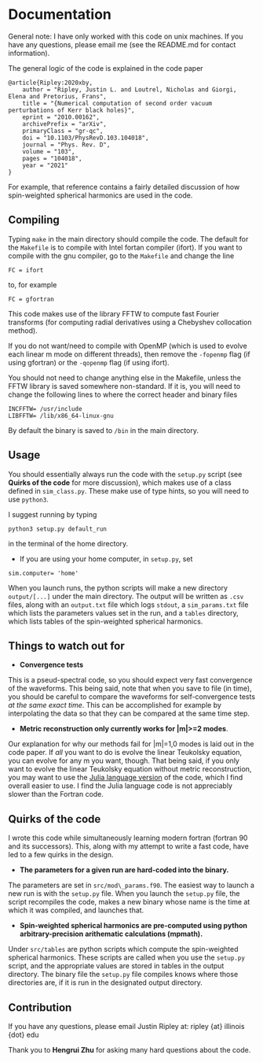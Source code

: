 # Documentation

General note: I have only worked with this code on unix machines. 
If you have any questions, please email me (see the README.md
for contact information).

The general logic of the code is explained in the code paper 
```
@article{Ripley:2020xby,
    author = "Ripley, Justin L. and Loutrel, Nicholas and Giorgi, Elena and Pretorius, Frans",
    title = "{Numerical computation of second order vacuum perturbations of Kerr black holes}",
    eprint = "2010.00162",
    archivePrefix = "arXiv",
    primaryClass = "gr-qc",
    doi = "10.1103/PhysRevD.103.104018",
    journal = "Phys. Rev. D",
    volume = "103",
    pages = "104018",
    year = "2021"
}
```
For example, that reference contains a fairly detailed discussion
of how spin-weighted spherical harmonics are used in the code.

## Compiling 

Typing `make` in the main directory should compile the code.
The default for the `Makefile` is to compile with Intel fortan
compiler (ifort). If you want to compile with the gnu compiler, 
go to the `Makefile` and change the line
```
FC = ifort
```
to, for example
```
FC = gfortran
```

This code makes use of the library FFTW to compute fast Fourier transforms
(for computing radial derivatives using a Chebyshev collocation method). 

If you do not want/need to compile with OpenMP (which is used to
evolve each linear m mode on different threads), then remove 
the `-fopenmp` flag (if using gfortran) or the
`-qopenmp` flag (if using ifort). 

You should not need to change anything else in the Makefile, unless
the FFTW library is saved somewhere non-standard.
If it is, you will need to change the following lines to where
the correct header and binary files 
```
INCFFTW= /usr/include
LIBFFTW= /lib/x86_64-linux-gnu
```

By default the binary is saved to `/bin` in the main directory.

## Usage

You should essentially always run the code with the `setup.py` script
(see **Quirks of the code** for more discussion), which
makes use of a class defined in `sim_class.py`.
These make use of type hints, so you will need to use `python3`.

I suggest running by typing 

```
python3 setup.py default_run
```
in the terminal of the home directory.

* If you are using your home computer, in `setup.py`, set
```
sim.computer= 'home'
```
When you launch runs, the python scripts will make a new directory
`output/[...]` under the main directory.
The output will be written as `.csv` files, along with an
`output.txt` file which logs `stdout`, a `sim_params.txt` file
which lists the parameters values set in the run, and a
`tables` directory, which lists tables of the spin-weighted
spherical harmonics.  

## Things to watch out for 

* **Convergence tests** 

This is a pseud-spectral code, so you should
expect very fast convergence of the waveforms.
This being said, note that when you save to file (in time), you
should be careful to compare the waveforms for self-convergence tests
*at the same exact time*. This can be accomplished for example
by interpolating the data so that they can be compared at the same
time step. 

* **Metric reconstruction only currently works for |m|>=2 modes**.
 
Our explanation for why our methods fail for |m|=1,0 modes
is laid out in the code paper. If *all* you want to do is
evolve the linear Teukolsky equation, you can evolve
for any m you want, though. That being said, if you only want
to evolve the linear Teukolsky equation without metric reconstruction,
you may want to use the 
[Julia language version](https://github.com/JLRipley314/TeukEvolution.jl) 
of the code, which I find overall easier to use. 
I find the Julia language code is
not appreciably slower than the Fortran code. 

## Quirks of the code

I wrote this code while simultaneously learning modern fortran
(fortran 90 and its successors). This, along with my attempt
to write a fast code, have led to a few quirks in the design.

* **The parameters for a given run are hard-coded into the binary.**

The parameters are set in  `src/mod\_params.f90`.
The easiest way to launch a new run is with the `setup.py` file. 
When you launch the `setup.py` file, the script recompiles the
code, makes a new binary whose name is the time at which it was
compiled, and launches that.

* **Spin-weighted spherical harmonics are pre-computed using
python arbitrary-precision arithematic calculations (mpmath).**

Under `src/tables` are python scripts which compute
the spin-weighted spherical harmonics.
These scripts are called when you use the `setup.py` script,
and the appropriate values are stored in tables
in the output directory. The binary file the `setup.py` file
compiles knows where those directories are, if it is run
in the designated output directory.

## Contribution 

If you have any questions, please email Justin Ripley at:
ripley {at} illinois {dot} edu

Thank you to **Hengrui Zhu** for asking many hard questions about
the code.
